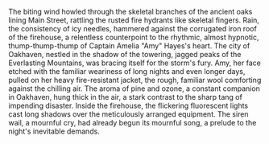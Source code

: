 The biting wind howled through the skeletal branches of the ancient oaks lining Main Street, rattling the rusted fire hydrants like skeletal fingers.  Rain, the consistency of icy needles, hammered against the corrugated iron roof of the firehouse, a relentless counterpoint to the rhythmic, almost hypnotic, thump-thump-thump of Captain Amelia "Amy" Hayes's heart.  The city of Oakhaven, nestled in the shadow of the towering, jagged peaks of the Everlasting Mountains, was bracing itself for the storm's fury.  Amy, her face etched with the familiar weariness of long nights and even longer days,  pulled on her heavy fire-resistant jacket, the rough, familiar wool comforting against the chilling air.  The aroma of pine and ozone, a constant companion in Oakhaven, hung thick in the air, a stark contrast to the sharp tang of impending disaster.  Inside the firehouse, the flickering fluorescent lights cast long shadows over the meticulously arranged equipment. The siren wail, a mournful cry, had already begun its mournful song, a prelude to the night's inevitable demands.
